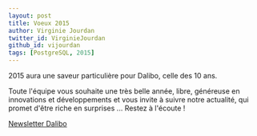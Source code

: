 ```yaml
---
layout: post
title: Voeux 2015
author: Virginie Jourdan
twitter_id: VirginieJourdan   
github_id: vijourdan
tags: [PostgreSQL, 2015]
---
```



2015 aura une saveur particulière pour Dalibo, celle des 10 ans.


Toute l'équipe vous souhaite une très belle année, libre, généreuse en innovations et développements et vous invite à suivre notre actualité, qui promet d'être riche en surprises ...
Restez à l'écoute ! 

[Newsletter Dalibo](https://dalibo.us6.list-manage.com/subscribe?u=1c10ff1ff8&id=0f138e24f0)
